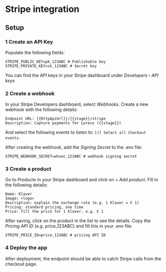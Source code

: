 # Stripe integration

## Setup

### 1 Create an API Key

Populate the following fields:

```YML
STRIPE_PUBLIC_KEY=pk_123ABC # Publishable key
STRIPE_PRIVATE_KEY=sk_123ABC # Secret key
```

You can find the API keys in your Stripe dashboard under _Developers › API keys_

### 2 Create a webhook

In your Stripe Developers dashboard, select _Webhooks_. Create a new webhook with the following details:

```YML
Endpoint URL: {{HttpApiUrl}}/{{stage}}/stripe
Description: Capture payments for Loreco ({{stage}})
```

And select the following events to listen to: `[√] Select all Checkout events`.

After creating the webhook, add the _Signing Secret_ to the .env file:

```YML
STRIPE_WEBHOOK_SECRET=whsec_123ABC # webhook signing secret
```

### 3 Create a product

Go to _Products_ in your Stripe dashboard and click on _+ Add product_. Fill in the following details:

```YML
Name: Klaver
Image: <logo>
Description: explain the exchange rate (e.g. 1 Klaver = € 1)
Pricing: standard pricing, one time
Price: fill the price for 1 klaver, e.g. € 1
```

After saving, click on the product in the list to see the details. Copy the _Pricing API ID_ (e.g. price_123ABC) and fill this in your .env file:

```YML
STRIPE_PRICE_ID=price_123ABC # pricing API ID
```

### 4 Deploy the app

After deployment, the endpoint should be able to catch Stripe calls from the checkout page.
